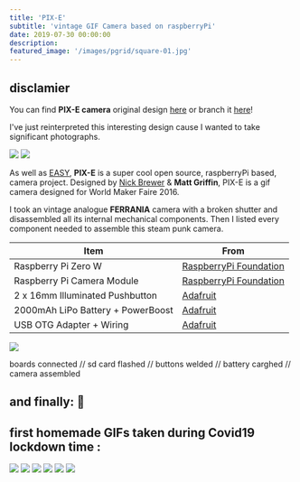 ```yaml
---
title: 'PIX-E'
subtitle: 'vintage GIF Camera based on raspberryPi'
date: 2019-07-30 00:00:00
description:
featured_image: '/images/pgrid/square-01.jpg'
---
```


## disclamier
You can find **PIX-E camera** original design [here](https://hackaday.io/project/16358-pix-e-gif-camera) or branch it [here](https://github.com/nickbrewer/gifcam)!

I've just reinterpreted this interesting design cause I wanted to take significant photographs.

<div class="gallery" data-columns="2">
	<img src="/images/pixe/pic2.jpg">
	<img src="/images/pixe/pic3.jpg">
</div>

As well as [EASY](/blog/easy), **PIX-E** is a super cool open source, raspberryPi based, camera project. Designed by [Nick Brewer](https://github.com/nickbrewer) & **Matt Griffin**, PIX-E is a gif camera designed for World Maker Faire 2016.

I took an vintage analogue **FERRANIA** camera with a broken shutter and disassembled all its internal mechanical components.
Then I listed every component needed to assemble this steam punk camera.

| Item                         			| From       					 																	|
|-----------------------------------|-------------------------------------------------------|
| Raspberry Pi Zero W          			| [RaspberryPi Foundation](https://www.raspberrypi.org) |
| Raspberry Pi Camera Module   			| [RaspberryPi Foundation](https://www.raspberrypi.org) |
| 2 x 16mm Illuminated Pushbutton		| [Adafruit](https://www.adafruit.com)	 								|
| 2000mAh LiPo Battery + PowerBoost	| [Adafruit](https://www.adafruit.com) 									|
| USB OTG Adapter + Wiring			 		| [Adafruit](https://www.adafruit.com)									|

<div class="gallery" data-columns="1">
<img src="/images/pixe/pic1.jpg">
</div>

boards connected // sd card flashed // buttons welded // battery carghed // camera assembled

## and finally: 🎥
## first homemade GIFs taken during Covid19 lockdown time :

<div class="gallery" data-columns="3">
	<img src="/images/pixe/01.gif">
	<img src="/images/pixe/02.gif">
	<img src="/images/pixe/03.gif">
	<img src="/images/pixe/04.gif">
	<img src="/images/pixe/05.gif">
	<img src="/images/pixe/06.gif">
</div>
